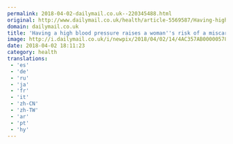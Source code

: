 ```yaml
---
permalink: 2018-04-02-dailymail.co.uk--220345488.html
original: http://www.dailymail.co.uk/health/article-5569587/Having-high-blood-pressure-pregnant-raises-womans-risk-miscarriage.html?ITO=1490&ns_mchannel=rss&ns_campaign=1490
domain: dailymail.co.uk
title: 'Having a high blood pressure raises a woman''s risk of a miscarriage'
image: http://i.dailymail.co.uk/i/newpix/2018/04/02/14/4AC357AB00000578-0-image-a-80_1522675480593.jpg
date: 2018-04-02 18:11:23
category: health
translations: 
 - 'es'
 - 'de'
 - 'ru'
 - 'ja'
 - 'fr'
 - 'it'
 - 'zh-CN'
 - 'zh-TW'
 - 'ar'
 - 'pt'
 - 'hy'
---
```


